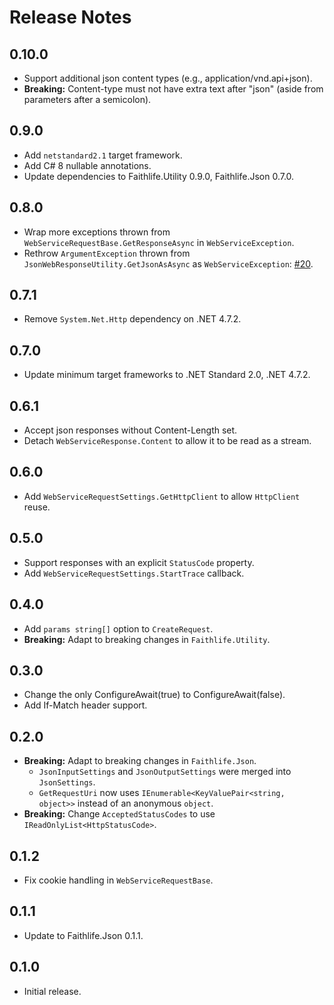 # Release Notes

## 0.10.0

* Support additional json content types (e.g., application/vnd.api+json).
* **Breaking:** Content-type must not have extra text after "json" (aside from parameters after a semicolon).

## 0.9.0

* Add `netstandard2.1` target framework.
* Add C# 8 nullable annotations.
* Update dependencies to Faithlife.Utility 0.9.0, Faithlife.Json 0.7.0.

## 0.8.0

* Wrap more exceptions thrown from `WebServiceRequestBase.GetResponseAsync` in `WebServiceException`.
* Rethrow `ArgumentException` thrown from `JsonWebResponseUtility.GetJsonAsAsync` as `WebServiceException`: [#20](https://github.com/Faithlife/FaithlifeWebRequests/issues/20).

## 0.7.1

* Remove `System.Net.Http` dependency on .NET 4.7.2.

## 0.7.0

* Update minimum target frameworks to .NET Standard 2.0, .NET 4.7.2.

## 0.6.1

* Accept json responses without Content-Length set.
* Detach `WebServiceResponse.Content` to allow it to be read as a stream.

## 0.6.0

* Add `WebServiceRequestSettings.GetHttpClient` to allow `HttpClient` reuse.

## 0.5.0

* Support responses with an explicit `StatusCode` property.
* Add `WebServiceRequestSettings.StartTrace` callback.

## 0.4.0

* Add `params string[]` option to `CreateRequest`.
* **Breaking:** Adapt to breaking changes in `Faithlife.Utility`.

## 0.3.0

* Change the only ConfigureAwait(true) to ConfigureAwait(false).
* Add If-Match header support.

## 0.2.0

* **Breaking:** Adapt to breaking changes in `Faithlife.Json`.
  * `JsonInputSettings` and `JsonOutputSettings` were merged into `JsonSettings`.
  * `GetRequestUri` now uses `IEnumerable<KeyValuePair<string, object>>` instead of an anonymous `object`.
* **Breaking:** Change `AcceptedStatusCodes` to use `IReadOnlyList<HttpStatusCode>`.

## 0.1.2

* Fix cookie handling in `WebServiceRequestBase`.

## 0.1.1

* Update to Faithlife.Json 0.1.1.

## 0.1.0

* Initial release.
